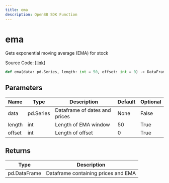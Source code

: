 ```yaml
---
title: ema
description: OpenBB SDK Function
---
```


# ema

Gets exponential moving average (EMA) for stock

Source Code: [[link](https://github.com/OpenBB-finance/OpenBBTerminal/tree/main/openbb_terminal/common/technical_analysis/overlap_model.py#L19)]

```python
def ema(data: pd.Series, length: int = 50, offset: int = 0) -> DataFrame
```
## Parameters

| Name | Type | Description | Default | Optional |
| ---- | ---- | ----------- | ------- | -------- |
| data | pd.Series | Dataframe of dates and prices | None | False |
| length | int | Length of EMA window | 50 | True |
| offset | int | Length of offset | 0 | True |

## Returns

| Type | Description |
| ---- | ----------- |
| pd.DataFrame | Dataframe containing prices and EMA |

